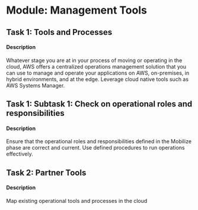 
# Module: Management Tools
## Task 1: Tools and Processes
#### Description
Whatever stage you are at in your process of moving or operating in the cloud, AWS offers a centralized operations management solution that you can use to manage and operate your applications on AWS, on-premises, in hybrid environments, and at the edge.
Leverage cloud native tools such as AWS Systems Manager.
## Task 1: Subtask 1: Check on operational roles and responsibilities
#### Description
Ensure that the operational roles and responsibilities defined in the Mobilize phase are correct and current. Use defined procedures to run operations effectively. 
## Task 2: Partner Tools 
#### Description
Map existing operational tools and processes
in the cloud